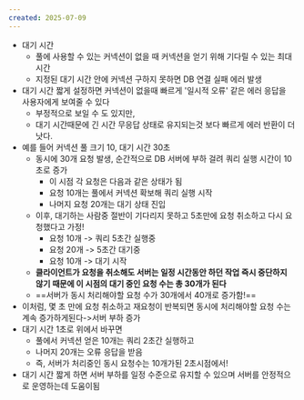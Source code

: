```yaml
---
created: 2025-07-09
---
```

- 대기 시간
	- 풀에 사용할 수 있는 커넥션이 없을 때 커넥션을 얻기 위해 기다릴 수 있는 최대 시간
	- 지정된 대기 시간 안에 커넥션 구하지 못하면 DB 연결 실패 에러 발생
- 대기 시간 짧게 설정하면 커넥션이 없을때 빠르게 '일시적 오류' 같은 에러 응답을 사용자에게 보여줄 수 있다
	- 부정적으로 보일 수 도 있지만,
	- 대기 시간때문에 긴 시간 무응답 상태로 유지되는것 보다 빠르게 에러 반환이 더 낫다.
- 예를 들어 커넥션 풀 크기 10, 대기 시간 30초
	- 동시에 30개 요청 발생, 순간적으로 DB 서버에 부하 걸려 쿼리 실행 시간이 10초로 증가
		- 이 시점 각 요청은 다음과 같은 상태가 됨
		- 요청 10개는 풀에서 커넥션 확보해 쿼리 실행 시작
		- 나머지 요청 20개는 대기 상태 진입
	- 이후, 대기하는 사람중 절반이 기다리지 못하고 5초만에 요청 취소하고 다시 요청했다고 가정!
		- 요청 10개 -> 쿼리 5초간 실행중
		- 요청 20개 -> 5초간 대기중
		- 요청 10개 -> 대기 시작
	- **클라이언트가 요청을 취소해도 서버는 일정 시간동안 하던 작업 즉시 중단하지 않기 때문에 이 시점의 대기 중인 요청 수는 총 30개가 된다**
	- ==서버가 동시 처리해야할 요청 수가 30개에서 40개로 증가함!==
- 이처럼, 몇 초 만에 요청 취소하고 재요청이 반복되면 동시에 처리해야할 요청 수는 계속 증가하게된다->서버 부하 증가
- 대기 시간 1초로 위에서 바꾸면 
	- 풀에서 커넥션 얻은 10개는 쿼리 2초간 실행하고
	- 나머지 20개는 오류 응답을 받음
	- 즉, 서버가 처리중인 동시 요청수는 10개가된 2초시점에서!
- 대기 시간 짧게 하면 서버 부하를 일정 수준으로 유지할 수 있으며 서버를 안정적으로 운영하는데 도움이됨